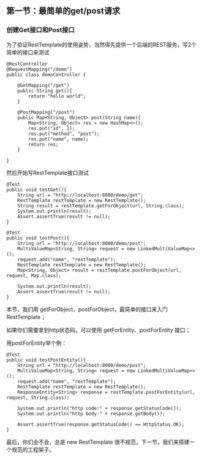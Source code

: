 ## 第一节：最简单的get/post请求

### 创建Get接口和Post接口

为了验证RestTemplate的使用姿势，当然得先提供一个后端的REST服务，写2个简单的接口来测试

    @RestController
    @RequestMapping("/demo")
    public class demoController {
    
        @GetMapping("/get")
        public String get(){
            return "hello world";
        }
    
        @PostMapping("/post")
        public Map<String, Object> post(String name){
            Map<String, Object> res = new HashMap<>();
            res.put("id", 1);
            res.put("method", "post");
            res.put("name", name);
            return res;
        }
    
    }
    
然后开始写RestTemplate接口测试

	@Test
	public void testGet(){
		String url = "http://localhost:8080/demo/get";
		RestTemplate restTemplate = new RestTemplate();
		String result = restTemplate.getForObject(url, String.class);
		System.out.println(result);
		Assert.assertTrue(result != null);
	}

	@Test
	public void testPost(){
		String url = "http://localhost:8080/demo/post";
		MultiValueMap<String, String> request = new LinkedMultiValueMap<>();
		request.add("name", "restTemplate");
		RestTemplate restTemplate = new RestTemplate();
		Map<String, Object> result = restTemplate.postForObject(url, request, Map.class);
		
		System.out.println(result);
		Assert.assertTrue(result != null);
	}
    
本节，我们用 getForObject，postForObject，最简单的接口来入门 RestTemplate；

如果你们需要拿到http状态码，可以使用 getForEntity、postForEntity 接口；

用postForEntity举个例：

    @Test
    public void testPostEntity(){
        String url = "http://localhost:8080/demo/post";
        MultiValueMap<String, String> request = new LinkedMultiValueMap<>();
        request.add("name", "restTemplate");
        RestTemplate restTemplate = new RestTemplate();
        ResponseEntity<String> response = restTemplate.postForEntity(url, request, String.class);
    
        System.out.println("http code:" + response.getStatusCode());
        System.out.println("http body:" + response.getBody());
    
        Assert.assertTrue(response.getStatusCode() == HttpStatus.OK);
    }

最后，你们会不会，总是 new RestTemplate 很不规范，下一节，我们来搭建一个规范的工程架子。